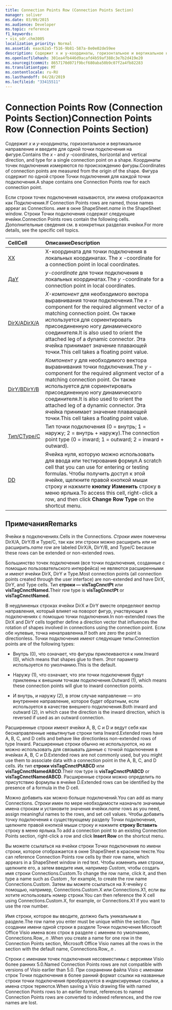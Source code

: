 ```yaml
---
title: Connection Points Row (Connection Points Section)
manager: soliver
ms.date: 03/09/2015
ms.audience: Developer
ms.topic: reference
f1_keywords:
- vis_sdr.chm3005
localization_priority: Normal
ms.assetid: eaac62a5-f516-9b81-587a-8e0e02de59ee
description: Содержит x и y-координаты, горизонтальное и вертикальное направление и введите для одной точки подключения на фигуре. Координаты точек подключения измеряются по происхождению фигуры. Фигура содержит по одной строке Точки подключения для каждой точки подключения.
ms.openlocfilehash: 301ea4fb446d9acafd4b59af388c3e7b2d419e20
ms.sourcegitcommit: 8657170d071f9bcf680aba50b9c07f2a4fb82283
ms.translationtype: MT
ms.contentlocale: ru-RU
ms.lasthandoff: 04/28/2019
ms.locfileid: "33415511"
---
```

# <a name="connection-points-row-connection-points-section"></a><span data-ttu-id="1bbbe-105">Connection Points Row (Connection Points Section)</span><span class="sxs-lookup"><span data-stu-id="1bbbe-105">Connection Points Row (Connection Points Section)</span></span>

<span data-ttu-id="1bbbe-106">Содержит  *x*  и  *y-координаты,*  горизонтальное и вертикальное направление и введите для одной точки подключения на фигуре.</span><span class="sxs-lookup"><span data-stu-id="1bbbe-106">Contains the  *x*  - and  *y*  -coordinates, horizontal and vertical direction, and type for a single connection point on a shape.</span></span> <span data-ttu-id="1bbbe-107">Координаты точек подключения измеряются по происхождению фигуры.</span><span class="sxs-lookup"><span data-stu-id="1bbbe-107">Coordinates of connection points are measured from the origin of the shape.</span></span> <span data-ttu-id="1bbbe-108">Фигура содержит по одной строке Точки подключения для каждой точки подключения.</span><span class="sxs-lookup"><span data-stu-id="1bbbe-108">A shape contains one Connection Points row for each connection point.</span></span> 
  
<span data-ttu-id="1bbbe-109">Если строки точек подключения называются, эти имена отображаются как Подключения.</span><span class="sxs-lookup"><span data-stu-id="1bbbe-109">If Connection Points rows are named, those names appear as Connections.</span></span> <span data-ttu-id="1bbbe-110">*имя*  в окне ShapeSheet.</span><span class="sxs-lookup"><span data-stu-id="1bbbe-110">*name*  in the ShapeSheet window.</span></span> <span data-ttu-id="1bbbe-111">Строки Точки подключения содержат следующие ячейки.</span><span class="sxs-lookup"><span data-stu-id="1bbbe-111">Connection Points rows contain the following cells.</span></span> <span data-ttu-id="1bbbe-112">Дополнительные сведения см. в конкретных разделах ячейки.</span><span class="sxs-lookup"><span data-stu-id="1bbbe-112">For more details, see the specific cell topics.</span></span> 
  
|<span data-ttu-id="1bbbe-113">**Cell**</span><span class="sxs-lookup"><span data-stu-id="1bbbe-113">**Cell**</span></span>|<span data-ttu-id="1bbbe-114">**Описание**</span><span class="sxs-lookup"><span data-stu-id="1bbbe-114">**Description**</span></span>|
|:-----|:-----|
|[<span data-ttu-id="1bbbe-115">X</span><span class="sxs-lookup"><span data-stu-id="1bbbe-115">X</span></span>](x-cell-connection-points-section.md) <br/> |<span data-ttu-id="1bbbe-116">X-координата для точки подключения в локальных координатах. </span><span class="sxs-lookup"><span data-stu-id="1bbbe-116">The  *x*  -coordinate for a connection point in local coordinates.</span></span>  <br/> |
|[<span data-ttu-id="1bbbe-117">Да</span><span class="sxs-lookup"><span data-stu-id="1bbbe-117">Y</span></span>](y-cell-connection-points-section.md) <br/> |<span data-ttu-id="1bbbe-118">*y-coordinate* для точки подключения в локальных координатах.</span><span class="sxs-lookup"><span data-stu-id="1bbbe-118">The  *y*  -coordinate for a connection point in local coordinates.</span></span>  <br/> |
|[<span data-ttu-id="1bbbe-119">DirX/A</span><span class="sxs-lookup"><span data-stu-id="1bbbe-119">DirX/A</span></span>](dirxa-cell-connection-points-section.md) <br/> |<span data-ttu-id="1bbbe-120">*X-компонент* для необходимого вектора выравнивания точки подключения.</span><span class="sxs-lookup"><span data-stu-id="1bbbe-120">The  *x*  -component for the required alignment vector of a matching connection point.</span></span> <span data-ttu-id="1bbbe-121">Он также используется для сориентировать присоединенную ногу динамического соединителя.</span><span class="sxs-lookup"><span data-stu-id="1bbbe-121">It is also used to orient the attached leg of a dynamic connector.</span></span> <span data-ttu-id="1bbbe-122">Эта ячейка принимает значение плавающей точки.</span><span class="sxs-lookup"><span data-stu-id="1bbbe-122">This cell takes a floating point value.</span></span>  <br/> |
|[<span data-ttu-id="1bbbe-123">DirY/B</span><span class="sxs-lookup"><span data-stu-id="1bbbe-123">DirY/B</span></span>](diryb-cell-connection-points-section.md) <br/> |<span data-ttu-id="1bbbe-124">*Компонент y* для необходимого вектора выравнивания точки подключения.</span><span class="sxs-lookup"><span data-stu-id="1bbbe-124">The  *y*  -component for the required alignment vector of a matching connection point.</span></span> <span data-ttu-id="1bbbe-125">Он также используется для сориентировать присоединенную ногу динамического соединителя.</span><span class="sxs-lookup"><span data-stu-id="1bbbe-125">It is also used to orient the attached leg of a dynamic connector.</span></span> <span data-ttu-id="1bbbe-126">Эта ячейка принимает значение плавающей точки.</span><span class="sxs-lookup"><span data-stu-id="1bbbe-126">This cell takes a floating point value.</span></span>  <br/> |
|[<span data-ttu-id="1bbbe-127">Тип/C</span><span class="sxs-lookup"><span data-stu-id="1bbbe-127">Type/C</span></span>](typec-cell-connection-points-section.md) <br/> |<span data-ttu-id="1bbbe-128">Тип точки подключения (0 = внутрь; 1 = наружу; 2 = внутрь + наружу).</span><span class="sxs-lookup"><span data-stu-id="1bbbe-128">The connection point type (0 = inward; 1 = outward; 2 = inward + outward).</span></span>  <br/> |
|[<span data-ttu-id="1bbbe-129">D</span><span class="sxs-lookup"><span data-stu-id="1bbbe-129">D</span></span>](d-cell-connection-points-section.md) <br/> |<span data-ttu-id="1bbbe-130">Ячейка нуля, которую можно использовать для ввода или тестирования формул.</span><span class="sxs-lookup"><span data-stu-id="1bbbe-130">A scratch cell that you can use for entering or testing formulas.</span></span> <span data-ttu-id="1bbbe-131">Чтобы получить доступ к этой ячейке, щелкните правой кнопкой мыши строку и нажмите **кнопку Изменить** строку в меню ярлыка.</span><span class="sxs-lookup"><span data-stu-id="1bbbe-131">To access this cell, right-click a row, and then click **Change Row Type** on the shortcut menu.</span></span>  <br/> |
   
## <a name="remarks"></a><span data-ttu-id="1bbbe-132">Примечания</span><span class="sxs-lookup"><span data-stu-id="1bbbe-132">Remarks</span></span>

<span data-ttu-id="1bbbe-133">Ячейки в подключениях.</span><span class="sxs-lookup"><span data-stu-id="1bbbe-133">Cells in the Connections.</span></span> <span data-ttu-id="1bbbe-134">*Строки*  имен помечены DirX/A, DirY/B и Type/C, так как эти строки можно расширить или не расширить.</span><span class="sxs-lookup"><span data-stu-id="1bbbe-134">*name*  row are labeled DirX/A, DirY/B, and Type/C because these rows can be extended or non-extended rows.</span></span> 
  
<span data-ttu-id="1bbbe-135">Большинство точек подключения (все точки подключения, созданные с помощью пользовательского интерфейса) не являются расширенными и имеют ячейки DirX, DirY и Type.</span><span class="sxs-lookup"><span data-stu-id="1bbbe-135">Most connection points (all connection points created through the user interface) are non-extended and have DirX, DirY, and Type cells.</span></span> <span data-ttu-id="1bbbe-136">Тип **строки — visTagCnnctPt** или **visTagCnnctNamed.**</span><span class="sxs-lookup"><span data-stu-id="1bbbe-136">Their row type is **visTagCnnctPt** or **visTagCnnctNamed.**</span></span>
  
<span data-ttu-id="1bbbe-137">В неудлиненых строках ячейки DirX и DirY вместе определяют вектор направления, который влияет на поворот фигур, участвующих в подключениях с помощью точки подключения.</span><span class="sxs-lookup"><span data-stu-id="1bbbe-137">In non-extended rows the DirX and DirY cells together define a direction vector that influences the rotation of shapes involved in connections using the connection point.</span></span> <span data-ttu-id="1bbbe-138">Если обе нулевые, точка ненаправленна.</span><span class="sxs-lookup"><span data-stu-id="1bbbe-138">If both are zero the point is directionless.</span></span> <span data-ttu-id="1bbbe-139">Точки подключения имеют следующие типы:</span><span class="sxs-lookup"><span data-stu-id="1bbbe-139">Connection points are of the following types:</span></span>
  
- <span data-ttu-id="1bbbe-140">Внутрь (0), что означает, что фигуры приклеиваются к ним.</span><span class="sxs-lookup"><span data-stu-id="1bbbe-140">Inward (0), which means that shapes glue to them.</span></span> <span data-ttu-id="1bbbe-141">Этот параметр используется по умолчанию.</span><span class="sxs-lookup"><span data-stu-id="1bbbe-141">This is the default.</span></span>
    
- <span data-ttu-id="1bbbe-142">Наружу (1), что означает, что эти точки подключения будут приклеены к внешним точкам подключения.</span><span class="sxs-lookup"><span data-stu-id="1bbbe-142">Outward (1), which means these connection points will glue to inward connection points.</span></span>
    
- <span data-ttu-id="1bbbe-143">И внутрь, и наружу (2), в этом случае направление — это внутреннее направление, которое будет обратным, если используется в качестве внешнего подключения.</span><span class="sxs-lookup"><span data-stu-id="1bbbe-143">Both inward and outward (2), in which case the direction is the inward direction, which is reversed if used as an outward connection.</span></span>
    
<span data-ttu-id="1bbbe-144">Расширенные строки имеют ячейки A, B, C и D и ведут себя как беснаправленные невытянутые строки типа Inward.</span><span class="sxs-lookup"><span data-stu-id="1bbbe-144">Extended rows have A, B, C, and D cells and behave like directionless non-extended rows of type Inward.</span></span> <span data-ttu-id="1bbbe-145">Расширенные строки обычно не используются, но их можно использовать для связывать данные с точкой подключения в ячейках A, B, C и D.</span><span class="sxs-lookup"><span data-stu-id="1bbbe-145">Extended rows are not commonly used, but you might use them to associate data with a connection point in the A, B, C, and D cells.</span></span> <span data-ttu-id="1bbbe-146">Их тип **строки visTagCnnctPtABCD** или **visTagCnnctNamedABCD**.</span><span class="sxs-lookup"><span data-stu-id="1bbbe-146">Their row type is **visTagCnnctPtABCD** or **visTagCnnctNamedABCD**.</span></span> <span data-ttu-id="1bbbe-147">Расширенные строки можно определить по присутствию формулы в ячейке D.</span><span class="sxs-lookup"><span data-stu-id="1bbbe-147">Extended rows can be identified by the presence of a formula in the D cell.</span></span> 
  
 <span data-ttu-id="1bbbe-148">Можно добавить как можно больше подключений.</span><span class="sxs-lookup"><span data-stu-id="1bbbe-148">You can add as many Connections.</span></span>  <span data-ttu-id="1bbbe-149">*Строки*  имен по мере необходимости назначьте значимые имена строкам и установите значения ячейки.</span><span class="sxs-lookup"><span data-stu-id="1bbbe-149">*name*  rows as you need, assign meaningful names to the rows, and set cell values.</span></span> <span data-ttu-id="1bbbe-150">Чтобы добавить точку подключения к существующему разделу Точки подключения, щелкните правой кнопкой мыши строку и нажмите **строку Вставить** строку в меню ярлыка.</span><span class="sxs-lookup"><span data-stu-id="1bbbe-150">To add a connection point to an existing Connection Points section, right-click a row and click **Insert Row** on the shortcut menu.</span></span> 
  
<span data-ttu-id="1bbbe-151">Вы можете ссылаться на ячейки строки Точки подключения по имени строки, которое отображается в окне ShapeSheet в красном тексте.</span><span class="sxs-lookup"><span data-stu-id="1bbbe-151">You can reference Connection Points row cells by their row name, which appears in a ShapeSheet window in red text.</span></span> <span data-ttu-id="1bbbe-152">Чтобы изменить имя строки, щелкните его, а затем введите имя, например  *Custom,*  чтобы создать имя строки Connections.Custom.</span><span class="sxs-lookup"><span data-stu-id="1bbbe-152">To change the row name, click it, and then type a name such as  *Custom*  , for example, to create the row name Connections.Custom.</span></span> <span data-ttu-id="1bbbe-153">Затем вы можете ссылаться на X-ячейку с помощью, например, Connections.Custom.X или Connections.X1, если вы хотите использовать номер строки.</span><span class="sxs-lookup"><span data-stu-id="1bbbe-153">You can then reference the X cell using Connections.Custom.X, for example, or Connections.X1 if you want to use the row number.</span></span> 
  
<span data-ttu-id="1bbbe-154">Имя строки, которое вы вводите, должно быть уникальным в разделе.</span><span class="sxs-lookup"><span data-stu-id="1bbbe-154">The row name you enter must be unique within the section.</span></span> <span data-ttu-id="1bbbe-155">При создании имени одной строки в разделе Точки подключения Microsoft Office Visio имена всех строк в разделе с именем по умолчанию, Connections.Row_ *n* .</span><span class="sxs-lookup"><span data-stu-id="1bbbe-155">When you create a name for one row in the Connection Points section, Microsoft Office Visio names all the rows in the section with the default name, Connections.Row_ *n*  .</span></span> 
  
<span data-ttu-id="1bbbe-156">Строки с именами точек подключения несовместимы с версиями Visio более ранних 5.0.</span><span class="sxs-lookup"><span data-stu-id="1bbbe-156">Named Connection Points rows are not compatible with versions of Visio earlier than 5.0.</span></span> <span data-ttu-id="1bbbe-157">При сохранении файла Visio с именами строк Точки подключения в более ранний формат ссылки на названные строки точки подключения преобразуются в индексируемые ссылки, а имена строк теряются.</span><span class="sxs-lookup"><span data-stu-id="1bbbe-157">When saving a Visio drawing file with named Connection Points rows to an earlier format, references to named Connection Points rows are converted to indexed references, and the row names are lost.</span></span>
  

